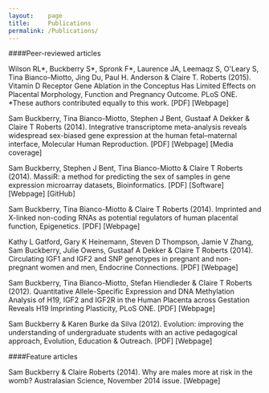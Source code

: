 ```yaml
---
layout:    page
title:     Publications
permalink: /Publications/
---
```


####Peer-reviewed articles

Wilson RL*, Buckberry S*, Spronk F*, Laurence JA, Leemaqz S, O'Leary S, Tina Bianco-Miotto, Jing Du, Paul H. Anderson & Claire T. Roberts (2015). Vitamin D Receptor Gene Ablation in the Conceptus Has Limited Effects on Placental Morphology, Function and Pregnancy Outcome. PLoS ONE.
 *These authors contributed equally to this work. [PDF] [Webpage]

Sam Buckberry, Tina Bianco-Miotto, Stephen J Bent, Gustaaf A Dekker & Claire T Roberts (2014). Integrative transcriptome meta-analysis reveals widespread sex-biased gene expression at the human fetal–maternal interface, Molecular Human Reproduction. [PDF] [Webpage] [Media coverage]

Sam Buckberry, Stephen J Bent, Tina Bianco-Miotto & Claire T Roberts (2014). MassiR: a method for predicting the sex of samples in gene expression microarray datasets, Bioinformatics. [PDF] [Software] [Webpage] [GitHub]

Sam Buckberry, Tina Bianco-Miotto & Claire T Roberts (2014). Imprinted and X-linked non-coding RNAs as potential regulators of human placental function, Epigenetics. [PDF] [Webpage]

Kathy L Gatford, Gary K Heinemann, Steven D Thompson, Jamie V Zhang, Sam Buckberry, Julie Owens, Gustaaf A Dekker & Claire T Roberts (2014). Circulating IGF1 and IGF2 and SNP genotypes in pregnant and non-pregnant women and men, Endocrine Connections. [PDF] [Webpage]

Sam Buckberry, Tina Bianco-Miotto, Stefan Hiendleder & Claire T Roberts (2012). Quantitative Allele-Specific Expression and DNA Methylation Analysis of H19, IGF2 and IGF2R in the Human Placenta across Gestation Reveals H19 Imprinting Plasticity, PLoS ONE. [PDF] [Webpage]

Sam Buckberry & Karen Burke da Silva (2012). Evolution: improving the understanding of undergraduate students with an active pedagogical approach, Evolution, Education & Outreach. [PDF] [Webpage]

 
####Feature articles

Sam Buckberry & Claire Roberts (2014). Why are males more at risk in the womb? Australasian Science, November 2014 issue. [Webpage] 